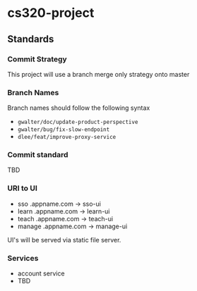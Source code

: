 # cs320-project

## Standards

### Commit Strategy

This project will use a branch merge only strategy onto master

### Branch Names

Branch names should follow the following syntax
- `gwalter/doc/update-product-perspective`
- `gwalter/bug/fix-slow-endpoint`
- `dlee/feat/improve-proxy-service`

### Commit standard

TBD

### URI to UI
 - sso      .appname.com -> sso-ui
 - learn    .appname.com -> learn-ui
 - teach    .appname.com -> teach-ui
 - manage   .appname.com -> manage-ui

UI's will be served via static file server.

### Services
 - account service
 - TBD
